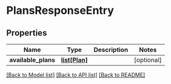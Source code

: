 # PlansResponseEntry

## Properties

| Name                | Type                      | Description | Notes      |
| ------------------- | ------------------------- | ----------- | ---------- |
| **available_plans** | [**list[Plan]**](Plan.md) |             | [optional] |

[[Back to Model list]](../README.md#documentation-for-models) [[Back to API list]](../README.md#documentation-for-api-endpoints) [[Back to README]](../README.md)
